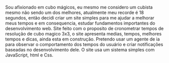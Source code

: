Sou afixionado em cubo mágicos, eu mesmo me considero um cubista mesmo não sendo um dos melhores, atualmente meu recorde é 18 segundos, então decidi criar um site simples para me ajudar a melhorar meus tempos e em consequencia, estudar fundamentos importantes do desenvolvimento web.
Site feito com o proposito de cronometrar tempos de resolução de cubo magico 3x3, o site apresenta medias, tempos, melhores tempos e dicas, ainda esta em construção.
Pretendo usar um agente de ia para observar o comportamento dos tempos do usuário e criar notificações baseadas no desenvolvimento dele.
O site usa um sistema simples com JavaScript, html e Css.

